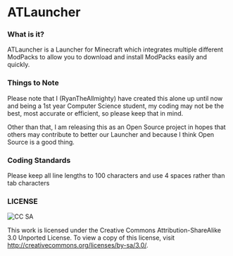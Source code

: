 ATLauncher
====================================

### What is it?

ATLauncher is a Launcher for Minecraft which integrates multiple different ModPacks to allow you to download and install ModPacks easily and quickly.

### Things to Note

Please note that I (RyanTheAllmighty) have created this alone up until now and being a 1st year Computer Science student, my coding may not be the best, most accurate or efficient, so please keep that in mind.

Other than that, I am releasing this as an Open Source project in hopes that others may contribute to better our Launcher and because I think Open Source is a good thing.

### Coding Standards

Please keep all line lengths to 100 characters and use 4 spaces rather than tab characters

### LICENSE

![CC SA](http://i.creativecommons.org/l/by-sa/3.0/88x31.png)

This work is licensed under the Creative Commons Attribution-ShareAlike 3.0 Unported License. To view a copy of this license, visit http://creativecommons.org/licenses/by-sa/3.0/.
